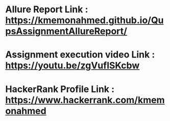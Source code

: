 # Allure Report Link : https://kmemonahmed.github.io/QupsAssignmentAllureReport/
# Assignment execution video Link : https://youtu.be/zgVuflSKcbw
# HackerRank Profile Link : https://www.hackerrank.com/kmemonahmed
